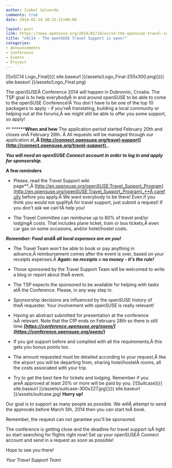 ```yaml
---
author: Izabel Valverde
comments: true
date: 2014-02-24 18:32:21+00:00

layout: post
link: https://news.opensuse.org/2014/02/24/osc14-the-opensuse-travel-support-is-open/
title: "oSC14 - The openSUSE Travel Support is open!"
categories:
- Announcements
- Conference
- Events
- Project
---
```

[![oSC14 Logo_Final]({{ site.baseurl }}/assets/Logo_Final-255x300.png)]({{ site.baseurl }}/assets/Logo_Final.png)

The openSUSEÂ Conference 2014 will happen in Dubrovnic, Croatia. The TSP goal is to help everybodyÂ in and around openSUSE to be able to come to the openSUSE Conference!Â You don't have to be one of the top 10 packagers to apply - if you'reÂ translating, building a local community or helping out at the forums,Â we might still be able to offer you some support, so apply!

**
********When and how**
The application period started February 20th and closes onÂ February 28th. Â All requests will be managed through our application at_**Â [http://connect.opensuse.org/travel-support](http://connect.opensuse.org/travel-support)**_.

_**You will need an openSUSE Connect account in order to log in and apply for sponsorship.**_

**A few reminders**

- Please, read the Travel Support wiki page**_Â [http://en.opensuse.org/openSUSE:Travel_Support_Program](http://en.opensuse.org/openSUSE:Travel_Support_Program)_**Â carefully
before you apply.Â We want everybody to be there! Even if you think you would not qualifyÂ for travel support, just submit a request! If you don't ask we can'tÂ help you!

- The Travel Committee can reimburse up to 80% of travel and/or lodgingÂ costs. That includes plane ticket, train or bus tickets,Â even car gas on some occasions, and/or hotel/hostel costs.

_**Remember: Food andÂ all local expenses are on you!**_

- The Travel Team won't be able to book or pay anything in advance,Â reimbursement comes after the event is over, based on your receipts expenses.Â _**Again: no receipts = no money - it's the rule!**_

- Those sponsored by the Travel Support Team will be welcomed to write a blog or report about theÂ event.

- The TSP expects the sponsored to be available for helping with tasks atÂ the Conference. Please, in any way step in.

- Sponsorship decisions are influenced by the openSUSE history of theÂ requester. Your involvement with openSUSE is really relevant!

- Having an abstract submitted for presentation at the conference isÂ relevant. Note that the CfP ends on February 28th so there is
still time **_[https://conference.opensuse.org/osem/](https://conference.opensuse.org/osem/)_**

- If you got support before and complied with all the requirements,Â this gets you bonus points too.

- The amount requested must be detailed according to your request,Â like the airport you will be departing from, sharing hotel/hostelÂ rooms, all the costs associated with your trip.

- Try to get the best fare for tickets and lodging. Remember if you areÂ approved at least 20% or more will be paid by you.
[![Suitcase]({{ site.baseurl }}/assets/suitcase-300x227.jpg)]({{ site.baseurl }}/assets/suitcase.jpg)
**Hurry up!**

Our goal is to support as many people as possible. We willÂ attempt to send the approvals before March 5th, 2014 then you can start toÂ book.

Remember, the request can not garantee you'll be sponsored.

The conference is getting close and the deadline for travel support isÂ tight so start searching for flights right now! Set up your openSUSEÂ Connect account and send in a request as soon as possible!

Hope to see you there!

_Your Travel Support Team_		
